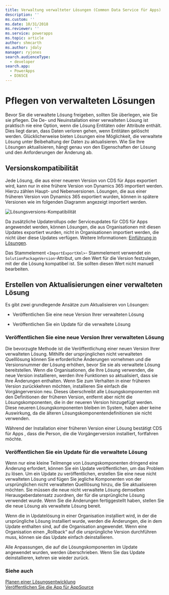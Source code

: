 ```yaml
---
title: Verwaltung verwalteter Lösungen (Common Data Service für Apps) | Microsoft Docs
description: ''
ms.custom: ''
ms.date: 10/31/2018
ms.reviewer: ''
ms.service: powerapps
ms.topic: article
author: shmcarth
ms.author: jdaly
manager: ryjones
search.audienceType:
  - developer
search.app:
  - PowerApps
  - D365CE
---
```

# <a name="maintain-managed-solutions"></a>Pflegen von verwalteten Lösungen

Bevor Sie die verwaltete Lösung freigeben, sollten Sie überlegen, wie Sie sie pflegen. Die De- und Neuinstallation einer verwalteten Lösung ist praktisch nie eine Option, wenn die Lösung Entitäten oder Attribute enthält. Dies liegt daran, dass Daten verloren gehen, wenn Entitäten gelöscht werden. Glücklicherweise bieten Lösungen eine Möglichkeit, die verwaltete Lösung unter Beibehaltung der Daten zu aktualisieren. Wie Sie Ihre Lösungen aktualisieren, hängt genau von den Eigenschaften der Lösung und den Anforderungen der Änderung ab.  

<a name="BKMK_VersionCompatibilty"></a>   

## <a name="version-compatibility"></a>Versionskompatibilität  
 Jede Lösung, die aus einer neueren Version von CDS für Apps exportiert wird, kann nur in eine frühere Version von Dynamics 365 importiert werden. Hierzu zählen Haupt- und Nebenversionen. Lösungen, die aus einer früheren Version von Dynamics 365 exportiert wurden, können in spätere Versionen wie im folgenden Diagramm angezeigt importiert werden.  
  
![Lösungsversions-Kompatibilität](media/crm_v9.0_solution_compatibility_chart.png)
  
 Da zusätzliche Updaterollups oder Serviceupdates für CDS für Apps angewendet werden, können Lösungen, die aus Organisationen mit diesen Updates exportiert wurden, nicht in Organisationen importiert werden, die nicht über diese Updates verfügen. Weitere Informationen: [Einführung in Lösungen](introduction-solutions.md).  
  
 Das Stammelement `<ImportExportXml>`- Stammelement verwendet ein `SolutionPackageVersion`-Attribut, um den Wert für die Version festzulegen, mit der die Lösung kompatibel ist. Sie sollten diesen Wert nicht manuell bearbeiten.  
  
<a name="BKMK_CreateManagedSolutionUpdates"></a>   
## <a name="create-managed-solution-updates"></a>Erstellen von Aktualisierungen einer verwalteten Lösung  
 Es gibt zwei grundlegende Ansätze zum Aktualisieren von Lösungen:  
  
-   Veröffentlichen Sie eine neue Version Ihrer verwalteten Lösung  
  
-   Veröffentlichen Sie ein Update für die verwaltete Lösung  
  
<a name="BKMK_ReleaseANewVersion"></a>   
### <a name="release-a-new-version-of-your-managed-solution"></a>Veröffentlichen Sie eine neue Version Ihrer verwalteten Lösung  
 Die bevorzugte Methode ist die Veröffentlichung einer neuen Version Ihrer verwalteten Lösung. Mithilfe der ursprünglichen nicht verwalteten Quelllösung können Sie erforderliche Änderungen vornehmen und die Versionsnummer der Lösung erhöhen, bevor Sie sie als verwaltete Lösung bereitstellen. Wenn die Organisationen, die Ihre Lösung verwenden, die neue Version installieren, werden ihre Funktionen so aktualisiert, dass sie Ihre Änderungen enthalten. Wenn Sie zum Verhalten in einer früheren Version zurückkehren möchten, installieren Sie einfach die Vorgängerversion neu. Dieses überschreibt alle Lösungskomponenten mit den Definitionen der früheren Version, entfernt aber nicht die Lösungskomponenten, die in der neueren Version hinzugefügt werden. Diese neueren Lösungskomponenten bleiben im System, haben aber keine Auswirkung, da die älteren Lösungskomponentendefinitionen sie nicht verwenden.  
  
 Während der Installation einer früheren Version einer Lösung bestätigt CDS für Apps , dass die Person, die die Vorgängerversion installiert, fortfahren möchte.  
<a name="BKMK_ReleaseAnUpdate"></a>   
### <a name="release-an-update-for-your-managed-solution"></a>Veröffentlichen Sie ein Update für die verwaltete Lösung  
 Wenn nur eine kleine Teilmenge von Lösungskomponenten dringend eine Änderung erfordert, können Sie ein Update veröffentlichen, um das Problem zu lösen. Um ein Update zu veröffentlichen, erstellen Sie eine neue nicht verwalteten Lösung und fügen Sie jegliche Komponenten von der ursprünglichen nicht verwalteten Quelllösung hinzu, die Sie aktualisieren möchten. Sie müssen die neue nicht verwaltete Lösung demselben Herausgeberdatensatz zuordnen, der für die ursprüngliche Lösung verwendet wurde. Wenn Sie die Änderungen fertiggestellt haben, stellen Sie die neue Lösung als verwaltete Lösung bereit.  
  
 Wenn die in Updatelösung in einer Organisation installiert wird, in der die ursprüngliche Lösung installiert wurde, werden die Änderungen, die in dem Update enthalten sind, auf die Organisation angewendet. Wenn eine Organisation einen „Rollback“ auf die ursprüngliche Version durchführen muss, können sie das Update einfach deinstallieren.  
  
 Alle Anpassungen, die auf die Lösungskomponenten im Update angewendet wurden, werden überschrieben. Wenn Sie das Update deinstallieren, kehren sie wieder zurück.  
  
### <a name="see-also"></a>Siehe auch  
 [Planen einer Lösungsentwicklung](/dynamics365/customer-engagement/developer/plan-solution-development)   
 [Veröffentlichen Sie die App für AppSource](publish-app-appsource.md)
